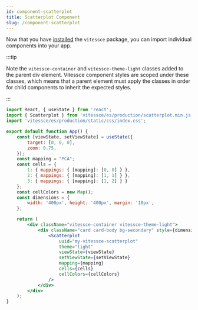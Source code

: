 ```yaml
---
id: component-scatterplot
title: Scatterplot Component
slug: /component-scatterplot
---
```


Now that you have [installed](/docs/js-overview) the `vitessce` package, you can import individual components into your app.

:::tip

Note the `vitessce-container` and `vitessce-theme-light` classes added to the parent div element. Vitessce component styles are scoped under these classes, which means that a parent element must apply the classes in order for child components to inherit the expected styles.

:::

```jsx
import React, { useState } from 'react';
import { Scatterplot } from 'vitessce/es/production/scatterplot.min.js';
import 'vitessce/es/production/static/css/index.css';

export default function App() {
    const [viewState, setViewState] = useState({
        target: [0, 0, 0],
        zoom: 0.75,
    });
    const mapping = "PCA";
    const cells = {
        1: { mappings: { [mapping]: [0, 0] } },
        2: { mappings: { [mapping]: [1, 1] } },
        3: { mappings: { [mapping]: [1, 2] } }
    };
    const cellColors = new Map();
    const dimensions = {
        width: '400px', height: '400px', margin: '10px',
    };

    return (
        <div className="vitessce-container vitessce-theme-light">
            <div className="card card-body bg-secondary" style={dimensions}>
                <Scatterplot
                    uuid="my-vitessce-scatterplot"
                    theme="light"
                    viewState={viewState}
                    setViewState={setViewState}
                    mapping={mapping}
                    cells={cells}
                    cellColors={cellColors}
                />
            </div>
        </div>
    );
}
```